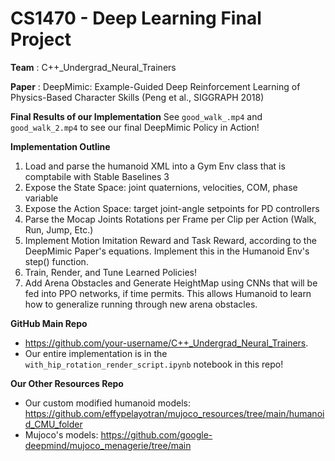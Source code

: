 # CS1470 - Deep Learning Final Project 

**Team** :
C++_Undergrad_Neural_Trainers


**Paper** : DeepMimic: Example-Guided Deep Reinforcement Learning of Physics-Based Character Skills (Peng et al., SIGGRAPH 2018)

**Final Results of our Implementation**
See ```good_walk_.mp4``` and ```good_walk_2.mp4``` to see our final DeepMimic Policy in Action!

**Implementation Outline**
1. Load and parse the humanoid XML into a Gym Env class that is comptabile with Stable Baselines 3
2. Expose the State Space: joint quaternions, velocities, COM, phase variable
3. Expose the Action Space: target joint-angle setpoints for PD controllers
4. Parse the Mocap Joints Rotations per Frame per Clip per Action (Walk, Run, Jump, Etc.)
5. Implement Motion Imitation Reward and Task Reward, according to the DeepMimic Paper's equations. Implement this in the Humanoid Env's step() function.
6. Train, Render, and Tune Learned Policies!
7. Add Arena Obstacles and Generate HeightMap using CNNs that will be fed into PPO networks, if time permits. This allows Humanoid to learn how to generalize running through new arena obstacles. 




**GitHub Main Repo**
- https://github.com/your-username/C++_Undergrad_Neural_Trainers. 
- Our entire implementation is in the ```with_hip_rotation_render_script.ipynb``` notebook in this repo!

**Our Other Resources Repo**
- Our custom modified humanoid models: https://github.com/effypelayotran/mujoco_resources/tree/main/humanoid_CMU_folder 
- Mujoco's models: https://github.com/google-deepmind/mujoco_menagerie/tree/main 
